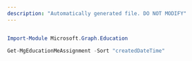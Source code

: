 ```yaml
---
description: "Automatically generated file. DO NOT MODIFY"
---
```


```powershell

Import-Module Microsoft.Graph.Education

Get-MgEducationMeAssignment -Sort "createdDateTime" 

```